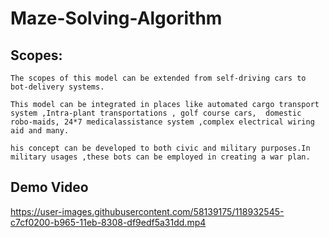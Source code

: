 

# Maze-Solving-Algorithm

## Scopes:

    The scopes of this model can be extended from self-driving cars to bot-delivery systems.

	This model can be integrated in places like automated cargo transport  system ,Intra-plant transportations , golf course cars, 	domestic robo-maids, 24*7 medicalassistance system ,complex electrical wiring aid and many.

	his concept can be developed to both civic and military purposes.In military usages ,these bots can be employed in creating a war plan.
		

## Demo Video

https://user-images.githubusercontent.com/58139175/118932545-c7cf0200-b965-11eb-8308-df9edf5a31dd.mp4
